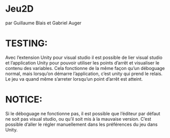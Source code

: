 # Jeu2D
par Guillaume Blais et Gabriel Auger

# TESTING:
  Avec l’extension Unity pour visual studio il est possible de lier visual studio et l’application Unity pour pouvoir utiliser 
  les points d’arrêt et visualiser le contenu des variables. Cela fonctionne de la même façon qu’un déboguage normal, mais lorsqu’on démarre l’application, 
  c’est unity qui prend le relais. Le jeu va quand même s’arreter lorsqu’un point d’arrêt est atteint.
# NOTICE:
  Si le déboguage ne fonctionne pas, il est possible que l’éditeur par défaut ne soit pas visual studio, ou qu’il soit mis à la mauvaise version. 
  C’est possible d’aller le régler manuellement dans les préférences du jeu dans Unity.
